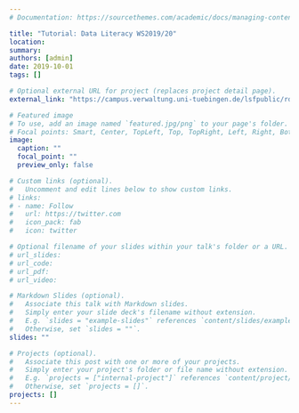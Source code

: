 ```yaml
---
# Documentation: https://sourcethemes.com/academic/docs/managing-content/

title: "Tutorial: Data Literacy WS2019/20"
location:
summary:
authors: [admin]
date: 2019-10-01
tags: []

# Optional external URL for project (replaces project detail page).
external_link: "https://campus.verwaltung.uni-tuebingen.de/lsfpublic/rds?state=verpublish&status=init&vmfile=no&publishid=192929&moduleCall=webInfo&publishConfFile=webInfo&publishSubDir=veranstaltung"

# Featured image
# To use, add an image named `featured.jpg/png` to your page's folder.
# Focal points: Smart, Center, TopLeft, Top, TopRight, Left, Right, BottomLeft, Bottom, BottomRight.
image:
  caption: ""
  focal_point: ""
  preview_only: false

# Custom links (optional).
#   Uncomment and edit lines below to show custom links.
# links:
# - name: Follow
#   url: https://twitter.com
#   icon_pack: fab
#   icon: twitter

# Optional filename of your slides within your talk's folder or a URL.
# url_slides:
# url_code:
# url_pdf:
# url_video:

# Markdown Slides (optional).
#   Associate this talk with Markdown slides.
#   Simply enter your slide deck's filename without extension.
#   E.g. `slides = "example-slides"` references `content/slides/example-slides.md`.
#   Otherwise, set `slides = ""`.
slides: ""

# Projects (optional).
#   Associate this post with one or more of your projects.
#   Simply enter your project's folder or file name without extension.
#   E.g. `projects = ["internal-project"]` references `content/project/deep-learning/index.md`.
#   Otherwise, set `projects = []`.
projects: []
---
```

